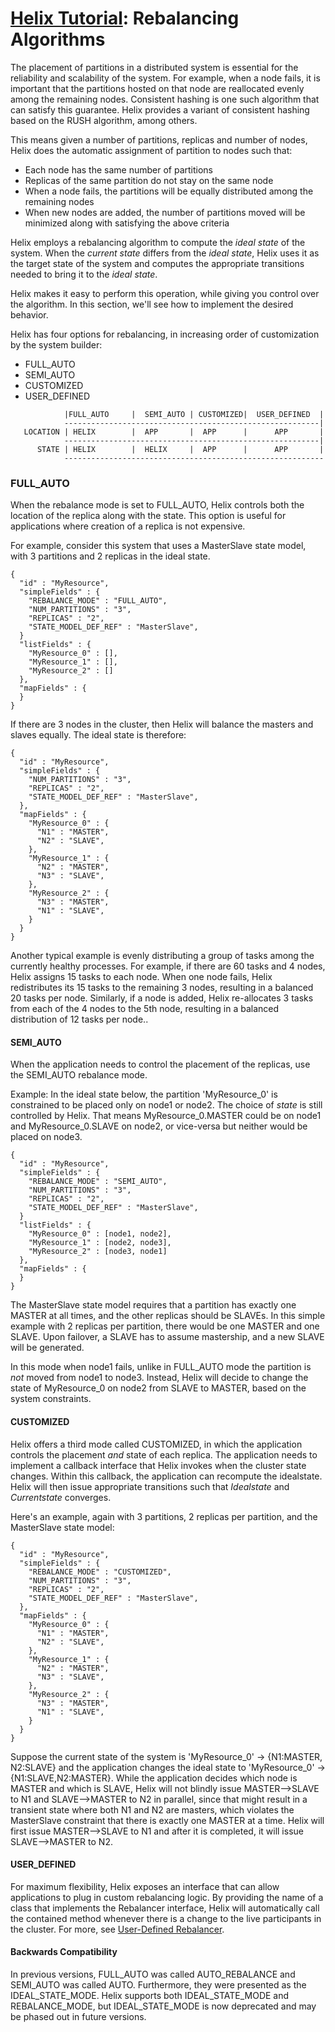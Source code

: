 <!---
Licensed to the Apache Software Foundation (ASF) under one
or more contributor license agreements.  See the NOTICE file
distributed with this work for additional information
regarding copyright ownership.  The ASF licenses this file
to you under the Apache License, Version 2.0 (the
"License"); you may not use this file except in compliance
with the License.  You may obtain a copy of the License at

  http://www.apache.org/licenses/LICENSE-2.0

Unless required by applicable law or agreed to in writing,
software distributed under the License is distributed on an
"AS IS" BASIS, WITHOUT WARRANTIES OR CONDITIONS OF ANY
KIND, either express or implied.  See the License for the
specific language governing permissions and limitations
under the License.
-->

<head>
  <title>Tutorial - Rebalancing Algorithms</title>
</head>

# [Helix Tutorial](./Tutorial.html): Rebalancing Algorithms

The placement of partitions in a distributed system is essential for the reliability and scalability of the system.  For example, when a node fails, it is important that the partitions hosted on that node are reallocated evenly among the remaining nodes. Consistent hashing is one such algorithm that can satisfy this guarantee.  Helix provides a variant of consistent hashing based on the RUSH algorithm, among others.

This means given a number of partitions, replicas and number of nodes, Helix does the automatic assignment of partition to nodes such that:

* Each node has the same number of partitions
* Replicas of the same partition do not stay on the same node
* When a node fails, the partitions will be equally distributed among the remaining nodes
* When new nodes are added, the number of partitions moved will be minimized along with satisfying the above criteria

Helix employs a rebalancing algorithm to compute the _ideal state_ of the system.  When the _current state_ differs from the _ideal state_, Helix uses it as the target state of the system and computes the appropriate transitions needed to bring it to the _ideal state_.

Helix makes it easy to perform this operation, while giving you control over the algorithm.  In this section, we\'ll see how to implement the desired behavior.

Helix has four options for rebalancing, in increasing order of customization by the system builder:

* FULL_AUTO
* SEMI_AUTO
* CUSTOMIZED
* USER_DEFINED

```
            |FULL_AUTO     |  SEMI_AUTO | CUSTOMIZED|  USER_DEFINED  |
            ---------------------------------------------------------|
   LOCATION | HELIX        |  APP       |  APP      |      APP       |
            ---------------------------------------------------------|
      STATE | HELIX        |  HELIX     |  APP      |      APP       |
            ----------------------------------------------------------
```


### FULL_AUTO

When the rebalance mode is set to FULL_AUTO, Helix controls both the location of the replica along with the state. This option is useful for applications where creation of a replica is not expensive. 

For example, consider this system that uses a MasterSlave state model, with 3 partitions and 2 replicas in the ideal state.

```
{
  "id" : "MyResource",
  "simpleFields" : {
    "REBALANCE_MODE" : "FULL_AUTO",
    "NUM_PARTITIONS" : "3",
    "REPLICAS" : "2",
    "STATE_MODEL_DEF_REF" : "MasterSlave",
  }
  "listFields" : {
    "MyResource_0" : [],
    "MyResource_1" : [],
    "MyResource_2" : []
  },
  "mapFields" : {
  }
}
```

If there are 3 nodes in the cluster, then Helix will balance the masters and slaves equally.  The ideal state is therefore:

```
{
  "id" : "MyResource",
  "simpleFields" : {
    "NUM_PARTITIONS" : "3",
    "REPLICAS" : "2",
    "STATE_MODEL_DEF_REF" : "MasterSlave",
  },
  "mapFields" : {
    "MyResource_0" : {
      "N1" : "MASTER",
      "N2" : "SLAVE",
    },
    "MyResource_1" : {
      "N2" : "MASTER",
      "N3" : "SLAVE",
    },
    "MyResource_2" : {
      "N3" : "MASTER",
      "N1" : "SLAVE",
    }
  }
}
```

Another typical example is evenly distributing a group of tasks among the currently healthy processes. For example, if there are 60 tasks and 4 nodes, Helix assigns 15 tasks to each node. 
When one node fails, Helix redistributes its 15 tasks to the remaining 3 nodes, resulting in a balanced 20 tasks per node. Similarly, if a node is added, Helix re-allocates 3 tasks from each of the 4 nodes to the 5th node, resulting in a balanced distribution of 12 tasks per node.. 

#### SEMI_AUTO

When the application needs to control the placement of the replicas, use the SEMI_AUTO rebalance mode.

Example: In the ideal state below, the partition \'MyResource_0\' is constrained to be placed only on node1 or node2.  The choice of _state_ is still controlled by Helix.  That means MyResource_0.MASTER could be on node1 and MyResource_0.SLAVE on node2, or vice-versa but neither would be placed on node3.

```
{
  "id" : "MyResource",
  "simpleFields" : {
    "REBALANCE_MODE" : "SEMI_AUTO",
    "NUM_PARTITIONS" : "3",
    "REPLICAS" : "2",
    "STATE_MODEL_DEF_REF" : "MasterSlave",
  }
  "listFields" : {
    "MyResource_0" : [node1, node2],
    "MyResource_1" : [node2, node3],
    "MyResource_2" : [node3, node1]
  },
  "mapFields" : {
  }
}
```

The MasterSlave state model requires that a partition has exactly one MASTER at all times, and the other replicas should be SLAVEs.  In this simple example with 2 replicas per partition, there would be one MASTER and one SLAVE.  Upon failover, a SLAVE has to assume mastership, and a new SLAVE will be generated.

In this mode when node1 fails, unlike in FULL_AUTO mode the partition is _not_ moved from node1 to node3. Instead, Helix will decide to change the state of MyResource_0 on node2 from SLAVE to MASTER, based on the system constraints. 

#### CUSTOMIZED

Helix offers a third mode called CUSTOMIZED, in which the application controls the placement _and_ state of each replica. The application needs to implement a callback interface that Helix invokes when the cluster state changes. 
Within this callback, the application can recompute the idealstate. Helix will then issue appropriate transitions such that _Idealstate_ and _Currentstate_ converges.

Here\'s an example, again with 3 partitions, 2 replicas per partition, and the MasterSlave state model:

```
{
  "id" : "MyResource",
  "simpleFields" : {
    "REBALANCE_MODE" : "CUSTOMIZED",
    "NUM_PARTITIONS" : "3",
    "REPLICAS" : "2",
    "STATE_MODEL_DEF_REF" : "MasterSlave",
  },
  "mapFields" : {
    "MyResource_0" : {
      "N1" : "MASTER",
      "N2" : "SLAVE",
    },
    "MyResource_1" : {
      "N2" : "MASTER",
      "N3" : "SLAVE",
    },
    "MyResource_2" : {
      "N3" : "MASTER",
      "N1" : "SLAVE",
    }
  }
}
```

Suppose the current state of the system is 'MyResource_0' -> {N1:MASTER, N2:SLAVE} and the application changes the ideal state to 'MyResource_0' -> {N1:SLAVE,N2:MASTER}. While the application decides which node is MASTER and which is SLAVE, Helix will not blindly issue MASTER-->SLAVE to N1 and SLAVE-->MASTER to N2 in parallel, since that might result in a transient state where both N1 and N2 are masters, which violates the MasterSlave constraint that there is exactly one MASTER at a time.  Helix will first issue MASTER-->SLAVE to N1 and after it is completed, it will issue SLAVE-->MASTER to N2. 

#### USER_DEFINED

For maximum flexibility, Helix exposes an interface that can allow applications to plug in custom rebalancing logic. By providing the name of a class that implements the Rebalancer interface, Helix will automatically call the contained method whenever there is a change to the live participants in the cluster. For more, see [User-Defined Rebalancer](./tutorial_user_def_rebalancer.html).

#### Backwards Compatibility

In previous versions, FULL_AUTO was called AUTO_REBALANCE and SEMI_AUTO was called AUTO. Furthermore, they were presented as the IDEAL_STATE_MODE. Helix supports both IDEAL_STATE_MODE and REBALANCE_MODE, but IDEAL_STATE_MODE is now deprecated and may be phased out in future versions.
